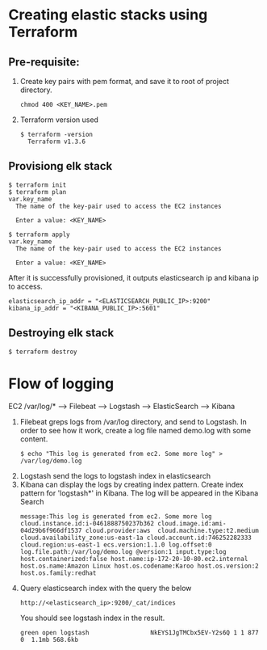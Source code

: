 # Creating elastic stacks using Terraform

## Pre-requisite:
1. Create key pairs with pem format, and save it to root of project directory.
   ```
   chmod 400 <KEY_NAME>.pem
   ```
2. Terraform version used
   ```
   $ terraform -version
     Terraform v1.3.6
   ```
## Provisiong elk stack
```
$ terraform init
$ terraform plan
var.key_name
  The name of the key-pair used to access the EC2 instances

  Enter a value: <KEY_NAME>

$ terraform apply
var.key_name
  The name of the key-pair used to access the EC2 instances

  Enter a value: <KEY_NAME>
```
After it is successfully provisioned, it outputs elasticsearch ip and kibana ip to access.
```
elasticsearch_ip_addr = "<ELASTICSEARCH_PUBLIC_IP>:9200"
kibana_ip_addr = "<KIBANA_PUBLIC_IP>:5601"
```

## Destroying elk stack
```
$ terraform destroy
```


# Flow of logging
EC2 /var/log/*  --> Filebeat --> Logstash --> ElasticSearch --> Kibana

1. Filebeat greps logs from /var/log directory, and send to Logstash.
   In order to see how it work, create a log file named demo.log with some content.
   ```
   $ echo "This log is generated from ec2. Some more log" > /var/log/demo.log
   ```
2. Logstash send the logs to logstash index in elasticsearch
3. Kibana can display the logs by creating index pattern.
   Create index pattern for 'logstash*' in Kibana.
   The log will be appeared in the Kibana Search
   ```
   message:This log is generated from ec2. Some more log cloud.instance.id:i-0461888750237b362 cloud.image.id:ami-04d29b6f966df1537 cloud.provider:aws  cloud.machine.type:t2.medium cloud.availability_zone:us-east-1a cloud.account.id:746252282333 cloud.region:us-east-1 ecs.version:1.1.0 log.offset:0 log.file.path:/var/log/demo.log @version:1 input.type:log host.containerized:false host.name:ip-172-20-10-80.ec2.internal host.os.name:Amazon Linux host.os.codename:Karoo host.os.version:2 host.os.family:redhat
   ```
4. Query elasticsearch index with the query the below
   ```
   http://<elasticsearch_ip>:9200/_cat/indices
   ```
   You should see logstash index in the result.
   ```
   green open logstash                 NkEYS1JgTMCbx5EV-Y2s6Q 1 1 877 0  1.1mb 568.6kb
   ```
